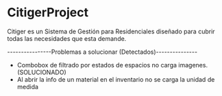 # CitigerProject
Citiger es un Sistema de Gestión para Residenciales diseñado para cubrir todas las necesidades que esta demande.

----------------Problemas a solucionar (Detectados)---------------

- Combobox de filtrado por estados de espacios no carga imagenes. (SOLUCIONADO)
- Al abrir la info de un material en el inventario no se carga la unidad de medida
